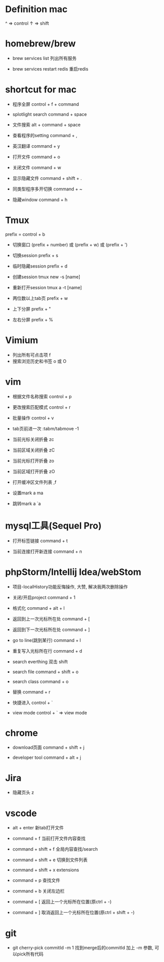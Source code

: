 # Definition mac

^ => control
↑ => shift

# homebrew/brew

- brew services list                    列出所有服务

- brew services restart redis           重启redis

# shortcut for mac

- 程序全屏             control + f + command

- splotlight search    command + space

- 文件搜索             alt + command + space

- 查看程序的setting    command + ,

- 英汉翻译             command + y

- 打开文件             command + o

- 关闭文件             command + w

- 显示隐藏文件         command + shift + .

- 同类型程序多开切换   command + ~

- 隐藏window           command + h

# Tmux

prefix = control + b

- 切换窗口             (prefix + number) 或 (prefix + w) 或 (prefix + ')

- 切换session          prefix + s

- 临时隐藏session      prefix + d

- 创建session          tmux new -s [name]

- 重新打开session      tmux a -t [name]

- 两位数以上tab页      prefix + w

- 上下分屏             prefix + "

- 左右分屏            prefix + %

# Vimium

- 列出所有可点击项      f
- 搜索浏览历史和书签    o 或 O

# vim

- 根据文件名称搜索     control + p

- 更改搜索匹配模式     control + r

- 批量操作             control + v

- tab页前进一次        :tabm/tabmove -1

- 当前光标关闭折叠		 zc

- 当前区域关闭折叠		 zC

- 当前光标打开折叠		 zo

- 当前区域打开折叠		 zO

- 打开缓冲区文件列表  ,f

- 设置mark a          ma

- 跳转mark a          `a

# mysql工具(Sequel Pro)

- 打开标签链接         command + t

- 当前连接打开新连接   command + n

# phpStorm/Intellij Idea/webStom

- 项目-localHistory功能反悔操作, 大赞, 解决我两次删除操作

- 关闭/开启project                  command + 1

- 格式化                            command + alt + l

- 返回到上一次光标所在处            command + [

- 返回到下一次光标所在处            command + ]

- go to line(跳到某行)              command + l

- 重复写入光标所在行                command + d

- search everthing     双击 shift

- search file          command + shift + o

- search class         command + o

- 替换                 command + r

- 快捷进入             control + `

- view mode            control + ` => view mode

# chrome

- download页面        command + shift + j

- developer tool      command + alt + j

# Jira

- 隐藏页头             z

# vscode

- alt + enter             新tab打开文件

- command + f             当前打开文件内容查找

- command + shift + f     全局内容查找/search

- command + shift + e     切换到文件列表

- command + shift + x     extensions

- command + p             查找文件

- command + b             关闭左边栏

- command + [             返回上一个光标所在位置(原ctrl + -)

- command + ]             取消返回上一个光标所在位置(原ctrl + shift + -)

# git

- git cherry-pick commitId -m 1            找到merge后的commitId 加上 -m 参数, 可以pick所有代码
